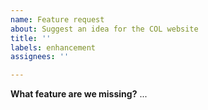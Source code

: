 ```yaml
---
name: Feature request
about: Suggest an idea for the COL website
title: ''
labels: enhancement
assignees: ''

---
```


**What feature are we missing?**
...
